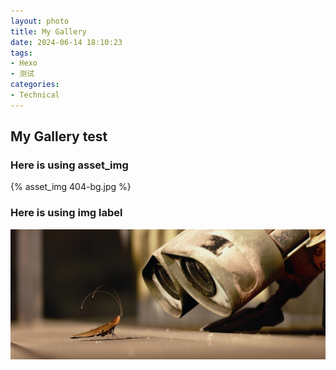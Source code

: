 ```yaml
---
layout: photo
title: My Gallery
date: 2024-06-14 18:10:23
tags:
- Hexo
- 测试
categories: 
- Technical
---
```

## My Gallery test

### Here is using asset_img
{% asset_img 404-bg.jpg %}

  
### Here is using img label
<img src="/img/404-bg.jpg">